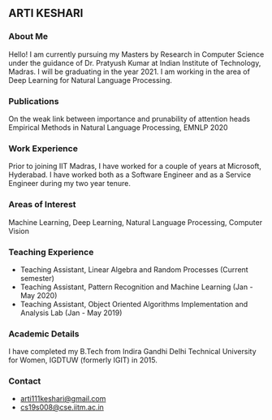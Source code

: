## ARTI KESHARI

### About Me
Hello! I am currently pursuing my Masters by Research in Computer Science under the guidance of Dr. Pratyush Kumar at Indian Institute of Technology, Madras. I will be graduating in the year 2021. I am working in the area of Deep Learning for Natural Language Processing.

### Publications
On the weak link between importance and prunability of attention heads
Empirical Methods in Natural Language Processing, EMNLP 2020

### Work Experience
Prior to joining IIT Madras, I have worked for a couple of years at Microsoft, Hyderabad. I have worked both as a Software Engineer and as a Service Engineer during my two year tenure.

### Areas of Interest
Machine Learning, Deep Learning, Natural Language Processing, Computer Vision

### Teaching Experience
- Teaching Assistant, Linear Algebra and Random Processes (Current semester)
- Teaching Assistant, Pattern Recognition and Machine Learning (Jan - May 2020)
- Teaching Assistant, Object Oriented Algorithms Implementation and Analysis Lab (Jan - May 2019)
### Academic Details
I have completed my B.Tech from Indira Gandhi Delhi Technical University for Women, IGDTUW (formerly IGIT) in 2015.
### Contact
- arti111keshari@gmail.com
- cs19s008@cse.iitm.ac.in

<!-- You can use the [editor on GitHub](https://github.com/sampriti111/artikeshari/edit/gh-pages/index.md) to maintain and preview the content for your website in Markdown files.

Whenever you commit to this repository, GitHub Pages will run [Jekyll](https://jekyllrb.com/) to rebuild the pages in your site, from the content in your Markdown files.

Markdown is a lightweight and easy-to-use syntax for styling your writing. It includes conventions for

```markdown
Syntax highlighted code block

- Bulleted
- List

1. Numbered
2. List

**Bold** and _Italic_ and `Code` text

[Link](url) and ![Image](src)
```

For more details see [GitHub Flavored Markdown](https://guides.github.com/features/mastering-markdown/).

### Jekyll Themes

Your Pages site will use the layout and styles from the Jekyll theme you have selected in your [repository settings](https://github.com/sampriti111/artikeshari/settings/pages). The name of this theme is saved in the Jekyll `_config.yml` configuration file.

### Support or Contact

Having trouble with Pages? Check out our [documentation](https://docs.github.com/categories/github-pages-basics/) or [contact support](https://support.github.com/contact) and we’ll help you sort it out. -->
